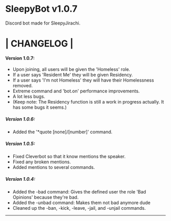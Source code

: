 # SleepyBot v1.0.7
Discord bot made for SleepyJirachi.

# |  CHANGELOG  |

#### **Version 1.0.7**:
- Upon joining, all users will be given the 'Homeless' role.
- If a user says 'Resident Me' they will be given Residency.
- If a user says 'I'm not Homeless' they will have their Homelessness removed.
- Extreme command and 'bot.on' performance improvements.
- A lot less bugs.
- (Keep note: The Residency function is still a work in progress actually. It has some bugs it seems.)

##### *Version 1.0.6*:
- Added the '*quote [none]/[number]' command.

##### *Version 1.0.5*:
- Fixed Cleverbot so that it know mentions the speaker.
- Fixed any broken mentions.
- Added mentions to several commands.

##### *Version 1.0.4*:
- Added the -bad command: Gives the defined user the role 'Bad Opinions' because they're bad.
- Added the -unbad command: Makes them not bad anymore dude
- Cleaned up the -ban, -kick, -leave, -jail, and -unjail commands.

_________________________________________________________________________________________________________________________
